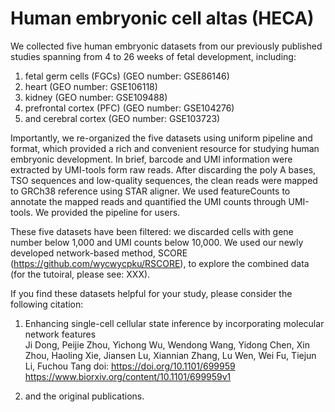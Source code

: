# Human embryonic cell altas (HECA)

We collected five human embryonic datasets from our previously published studies spanning from 4 to 26 weeks of fetal development, including:
1. fetal germ cells (FGCs) (GEO number: GSE86146)
2. heart (GEO number: GSE106118)
3. kidney (GEO number: GSE109488)
4. prefrontal cortex (PFC) (GEO number: GSE104276)
5. and cerebral cortex (GEO number: GSE103723)

Importantly, we re-organized the five datasets using uniform pipeline and format, which provided a rich and convenient resource for studying human embryonic development. In brief, barcode and UMI information were extracted by UMI-tools form raw reads. After discarding the poly A bases, TSO sequences and low-quality sequences, the clean reads were mapped to GRCh38 reference using STAR aligner. We used featureCounts to annotate the mapped reads and quantified the UMI counts through UMI-tools. We provided the pipeline for users.

These five datasets have been filtered: we discarded cells with gene number below 1,000 and UMI counts below 10,000. We used our newly developed network-based method, SCORE (https://github.com/wycwycpku/RSCORE), to explore the combined data (for the tutoiral, please see: XXX).

If you find these datasets helpful for your study, please consider the following citation:

1. Enhancing single-cell cellular state inference by incorporating molecular network features  
   Ji Dong, Peijie Zhou, Yichong Wu, Wendong Wang, Yidong Chen, Xin Zhou, Haoling Xie, Jiansen Lu, Xiannian Zhang, Lu Wen, Wei Fu, Tiejun Li, Fuchou Tang
doi: https://doi.org/10.1101/699959
https://www.biorxiv.org/content/10.1101/699959v1

2. and the original publications.
